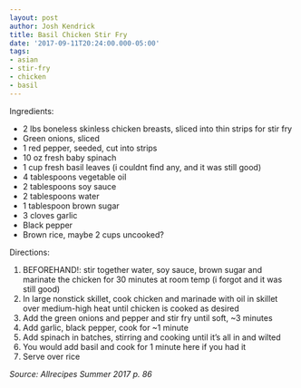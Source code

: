 ```yaml
---
layout: post
author: Josh Kendrick
title: Basil Chicken Stir Fry
date: '2017-09-11T20:24:00.000-05:00'
tags:
- asian
- stir-fry
- chicken
- basil
---
```


Ingredients:
* 2 lbs boneless skinless chicken breasts, sliced into thin strips for stir fry
* Green onions, sliced
* 1 red pepper, seeded, cut into strips
* 10 oz fresh baby spinach
* 1 cup fresh basil leaves (i couldnt find any, and it was still good)
* 4 tablespoons vegetable oil
* 2 tablespoons soy sauce
* 2 tablespoons water
* 1 tablespoon brown sugar
* 3 cloves garlic
* Black pepper
* Brown rice, maybe 2 cups uncooked?

Directions:
1. BEFOREHAND!: stir together water, soy sauce, brown sugar and marinate the chicken for 30 minutes at room temp (i forgot and it was still good)
2. In large nonstick skillet, cook chicken and marinade with oil in skillet over medium-high heat until chicken is cooked as desired
3. Add the green onions and pepper and stir fry until soft, ~3 minutes
4. Add garlic, black pepper, cook for ~1 minute
5. Add spinach in batches, stirring and cooking until it’s all in and wilted
6. You would add basil and cook for 1 minute here if you had it
7. Serve over rice

*Source: Allrecipes Summer 2017 p. 86*